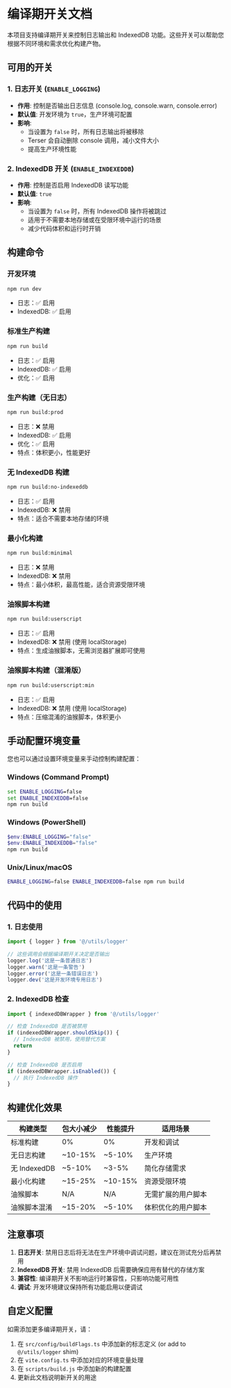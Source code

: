 # 编译期开关文档

本项目支持编译期开关来控制日志输出和 IndexedDB 功能。这些开关可以帮助您根据不同环境和需求优化构建产物。

## 可用的开关

### 1. 日志开关 (`ENABLE_LOGGING`)

- **作用**: 控制是否输出日志信息 (console.log, console.warn, console.error)
- **默认值**: 开发环境为 `true`，生产环境可配置
- **影响**:
  - 当设置为 `false` 时，所有日志输出将被移除
  - Terser 会自动删除 console 调用，减小文件大小
  - 提高生产环境性能

### 2. IndexedDB 开关 (`ENABLE_INDEXEDDB`)

- **作用**: 控制是否启用 IndexedDB 读写功能
- **默认值**: `true`
- **影响**:
  - 当设置为 `false` 时，所有 IndexedDB 操作将被跳过
  - 适用于不需要本地存储或在受限环境中运行的场景
  - 减少代码体积和运行时开销

## 构建命令

### 开发环境

```bash
npm run dev
```

- 日志：✅ 启用
- IndexedDB: ✅ 启用

### 标准生产构建

```bash
npm run build
```

- 日志：✅ 启用
- IndexedDB: ✅ 启用
- 优化：✅ 启用

### 生产构建（无日志）

```bash
npm run build:prod
```

- 日志：❌ 禁用
- IndexedDB: ✅ 启用
- 优化：✅ 启用
- 特点：体积更小，性能更好

### 无 IndexedDB 构建

```bash
npm run build:no-indexeddb
```

- 日志：✅ 启用
- IndexedDB: ❌ 禁用
- 特点：适合不需要本地存储的环境

### 最小化构建

```bash
npm run build:minimal
```

- 日志：❌ 禁用
- IndexedDB: ❌ 禁用
- 特点：最小体积，最高性能，适合资源受限环境

### 油猴脚本构建

```bash
npm run build:userscript
```

- 日志：✅ 启用
- IndexedDB: ❌ 禁用 (使用 localStorage)
- 特点：生成油猴脚本，无需浏览器扩展即可使用

### 油猴脚本构建（混淆版）

```bash
npm run build:userscript:min
```

- 日志：✅ 启用
- IndexedDB: ❌ 禁用 (使用 localStorage)
- 特点：压缩混淆的油猴脚本，体积更小

## 手动配置环境变量

您也可以通过设置环境变量来手动控制构建配置：

### Windows (Command Prompt)

```cmd
set ENABLE_LOGGING=false
set ENABLE_INDEXEDDB=false
npm run build
```

### Windows (PowerShell)

```powershell
$env:ENABLE_LOGGING="false"
$env:ENABLE_INDEXEDDB="false"
npm run build
```

### Unix/Linux/macOS

```bash
ENABLE_LOGGING=false ENABLE_INDEXEDDB=false npm run build
```

## 代码中的使用

### 1. 日志使用

```typescript
import { logger } from '@/utils/logger'

// 这些调用会根据编译期开关决定是否输出
logger.log('这是一条普通日志')
logger.warn('这是一条警告')
logger.error('这是一条错误日志')
logger.dev('这是开发环境专用日志')
```

### 2. IndexedDB 检查

```typescript
import { indexedDBWrapper } from '@/utils/logger'

// 检查 IndexedDB 是否被禁用
if (indexedDBWrapper.shouldSkip()) {
  // IndexedDB 被禁用，使用替代方案
  return
}

// 检查 IndexedDB 是否启用
if (indexedDBWrapper.isEnabled()) {
  // 执行 IndexedDB 操作
}
```

## 构建优化效果

| 构建类型     | 包大小减少 | 性能提升 | 适用场景           |
| ------------ | ---------- | -------- | ------------------ |
| 标准构建     | 0%         | 0%       | 开发和调试         |
| 无日志构建   | ~10-15%    | ~5-10%   | 生产环境           |
| 无 IndexedDB | ~5-10%     | ~3-5%    | 简化存储需求       |
| 最小化构建   | ~15-25%    | ~10-15%  | 资源受限环境       |
| 油猴脚本     | N/A        | N/A      | 无需扩展的用户脚本 |
| 油猴脚本混淆 | ~15-20%    | ~5-10%   | 体积优化的用户脚本 |

## 注意事项

1. **日志开关**: 禁用日志后将无法在生产环境中调试问题，建议在测试充分后再禁用
2. **IndexedDB 开关**: 禁用 IndexedDB 后需要确保应用有替代的存储方案
3. **兼容性**: 编译期开关不影响运行时兼容性，只影响功能可用性
4. **调试**: 开发环境建议保持所有功能启用以便调试

## 自定义配置

如需添加更多编译期开关，请：

1. 在 `src/config/buildFlags.ts` 中添加新的标志定义 (or add to `@/utils/logger` shim)
2. 在 `vite.config.ts` 中添加对应的环境变量处理
3. 在 `scripts/build.js` 中添加新的构建配置
4. 更新此文档说明新开关的用途
